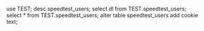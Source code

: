 use TEST;
desc speedtest_users;
select dl  from TEST.speedtest_users;
select *  from TEST.speedtest_users;
alter table speedtest_users  add cookie  text;
